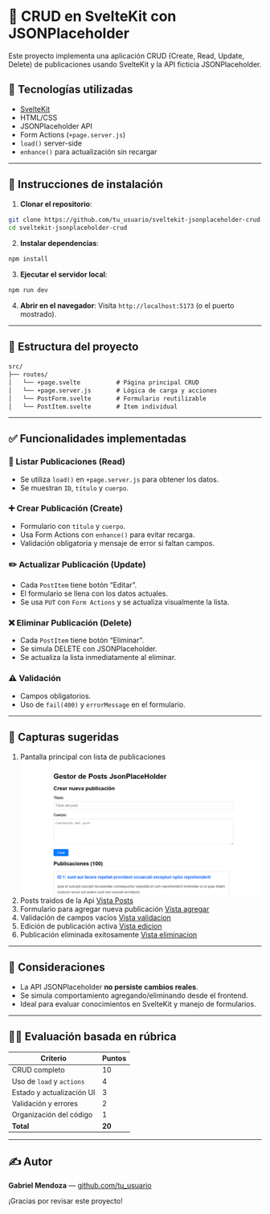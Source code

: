 # 📘 CRUD en SvelteKit con JSONPlaceholder

Este proyecto implementa una aplicación CRUD (Create, Read, Update, Delete) de publicaciones usando SvelteKit y la API ficticia JSONPlaceholder.

## 🔧 Tecnologías utilizadas

- [SvelteKit](https://kit.svelte.dev)
- HTML/CSS
- JSONPlaceholder API
- Form Actions (`+page.server.js`)
- `load()` server-side
- `enhance()` para actualización sin recargar

---

## 🚀 Instrucciones de instalación

1. **Clonar el repositorio**:

```bash
git clone https://github.com/tu_usuario/sveltekit-jsonplaceholder-crud.git
cd sveltekit-jsonplaceholder-crud
```

2. **Instalar dependencias**:

```bash
npm install
```

3. **Ejecutar el servidor local**:

```bash
npm run dev
```

4. **Abrir en el navegador**:
   Visita `http://localhost:5173` (o el puerto mostrado).

---

## 📂 Estructura del proyecto

```
src/
├── routes/
│   └── +page.svelte          # Página principal CRUD
│   └── +page.server.js       # Lógica de carga y acciones
│   └── PostForm.svelte       # Formulario reutilizable
│   └── PostItem.svelte       # Item individual
```

---

## ✅ Funcionalidades implementadas

### 📄 Listar Publicaciones (Read)

- Se utiliza `load()` en `+page.server.js` para obtener los datos.
- Se muestran `ID`, `título` y `cuerpo`.

### ➕ Crear Publicación (Create)

- Formulario con `título` y `cuerpo`.
- Usa Form Actions con `enhance()` para evitar recarga.
- Validación obligatoria y mensaje de error si faltan campos.

### ✏️ Actualizar Publicación (Update)

- Cada `PostItem` tiene botón “Editar”.
- El formulario se llena con los datos actuales.
- Se usa `PUT` con `Form Actions` y se actualiza visualmente la lista.

### ❌ Eliminar Publicación (Delete)

- Cada `PostItem` tiene botón “Eliminar”.
- Se simula DELETE con JSONPlaceholder.
- Se actualiza la lista inmediatamente al eliminar.

### ⚠️ Validación

- Campos obligatorios.
- Uso de `fail(400)` y `errorMessage` en el formulario.

---

## 📸 Capturas sugeridas

1. Pantalla principal con lista de publicaciones ![Vista principal](./captura/inicio.PNG)
2. Posts traidos de la Api [Vista Posts](./captura/publicaciones.PNG)
3. Formulario para agregar nueva publicación [Vista agregar](./captura/agrgar.PNG)
4. Validación de campos vacíos  [Vista validacion](./captura/validacion.PNG)
5. Edición de publicación activa [Vista edicion](./captura/editar.PNG)
6. Publicación eliminada exitosamente [Vista eliminacion](./captura/elimi8nar.PNG)

---

## 📌 Consideraciones

- La API JSONPlaceholder **no persiste cambios reales**.
- Se simula comportamiento agregando/eliminando desde el frontend.
- Ideal para evaluar conocimientos en SvelteKit y manejo de formularios.

---

## 👨‍🏫 Evaluación basada en rúbrica

| Criterio                  | Puntos |
| ------------------------- | ------ |
| CRUD completo             | 10     |
| Uso de `load` y `actions` | 4      |
| Estado y actualización UI | 3      |
| Validación y errores      | 2      |
| Organización del código   | 1      |
| **Total**                 | **20** |

---

## ✍️ Autor

**Gabriel Mendoza** — [github.com/tu_usuario](https://github.com/tu_usuario)

¡Gracias por revisar este proyecto!
